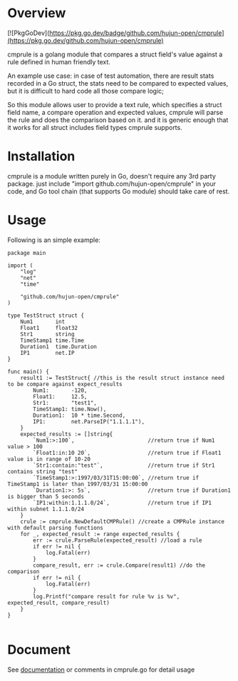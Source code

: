# Overview
[![PkgGoDev](https://pkg.go.dev/badge/github.com/hujun-open/cmprule](https://pkg.go.dev/github.com/hujun-open/cmprule)

cmprule is a golang module that compares a struct field's value against a rule defined in human friendly text.

An example use case: in case of test automation, there are result stats recorded in a Go struct, the stats need to be compared to expected values, but it is difficult to hard code all those compare logic; 

So this module allows user to provide a text rule, which specifies a struct field name, a compare operation and expected values, cmprule will parse the rule and does the comparison based on it. and it is generic enough that it works for all struct includes field types cmprule supports.

# Installation
cmprule is a module written purely in Go, doesn't require any 3rd party package. just include "import github.com/hujun-open/cmprule" in your code, and Go tool chain (that supports Go module) should take care of rest.

# Usage 
Following is an simple example:
```
package main

import (
	"log"
	"net"
	"time"

	"github.com/hujun-open/cmprule"
)

type TestStruct struct {
	Num1       int
	Float1     float32
	Str1       string
	TimeStamp1 time.Time
	Duration1  time.Duration
	IP1        net.IP
}

func main() {
	result1 := TestStruct{ //this is the result struct instance need to be compare against expect_results
		Num1:       -120,
		Float1:     12.5,
		Str1:       "test1",
		TimeStamp1: time.Now(),
		Duration1:  10 * time.Second,
		IP1:        net.ParseIP("1.1.1.1"),
	}
	expected_results := []string{
		`Num1:>:100`,                       //return true if Num1 value > 100
		`Float1:in:10 20`,                  //return true if Float1 value is in range of 10-20
		`Str1:contain:"test"`,              //return true if Str1 contains string "test"
		`TimeStamp1:>:1997/03/31T15:00:00`, //return true if TimeStamp1 is later than 1997/03/31 15:00:00
		`Duration1:>: 5s`,                  //return true if Duration1 is bigger than 5 seconds
		`IP1:within:1.1.1.0/24`,            //return true if IP1 within subnet 1.1.1.0/24
	}
	crule := cmprule.NewDefaultCMPRule() //create a CMPRule instance with default parsing functions
	for _, expected_result := range expected_results {
		err := crule.ParseRule(expected_result) //load a rule
		if err != nil {
			log.Fatal(err)
		}
		compare_result, err := crule.Compare(result1) //do the comparison
		if err != nil {
			log.Fatal(err)
		}
		log.Printf("compare result for rule %v is %v", expected_result, compare_result)
	}
}


```
# Document
See [documentation](https://pkg.go.dev/github.com/hujun-open/cmprule?tab=doc) or comments in cmprule.go for detail usage



